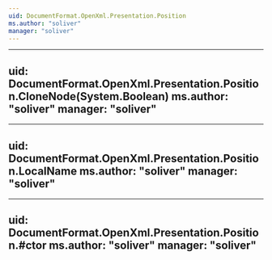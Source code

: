 ```yaml
---
uid: DocumentFormat.OpenXml.Presentation.Position
ms.author: "soliver"
manager: "soliver"
---
```


---
uid: DocumentFormat.OpenXml.Presentation.Position.CloneNode(System.Boolean)
ms.author: "soliver"
manager: "soliver"
---

---
uid: DocumentFormat.OpenXml.Presentation.Position.LocalName
ms.author: "soliver"
manager: "soliver"
---

---
uid: DocumentFormat.OpenXml.Presentation.Position.#ctor
ms.author: "soliver"
manager: "soliver"
---
